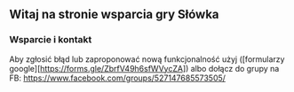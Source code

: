 ## Witaj na stronie wsparcia gry Słówka

### Wsparcie i kontakt

Aby zgłosić błąd lub zaproponować nową funkcjonalność użyj ([formularzy google][https://forms.gle/ZbrfV49h6sfWVycZA]) albo dołącz do grupy na FB: https://www.facebook.com/groups/527147685573505/
